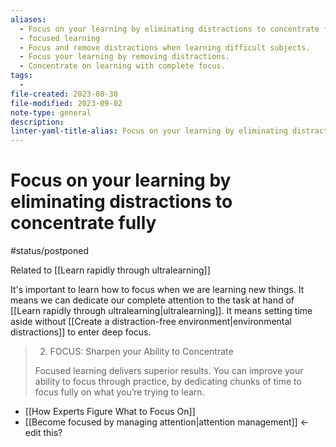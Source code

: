 ```yaml
---
aliases:
  - Focus on your learning by eliminating distractions to concentrate fully
  - focused learning
  - Focus and remove distractions when learning difficult subjects.
  - Focus your learning by removing distractions.
  - Concentrate on learning with complete focus.
tags:
  - 
file-created: 2023-08-30
file-modified: 2023-09-02
note-type: general
description: 
linter-yaml-title-alias: Focus on your learning by eliminating distractions to concentrate fully
---
```


# Focus on your learning by eliminating distractions to concentrate fully

#status/postponed

Related to [[Learn rapidly through ultralearning]]

It's important to learn how to focus when we are learning new things. It means we can dedicate our complete attention to the task at hand of [[Learn rapidly through ultralearning|ultralearning]]. It means setting time aside without [[Create a distraction-free environment|environmental distractions]] to enter deep focus.

> 2. FOCUS: Sharpen your Ability to Concentrate
>
> Focused learning delivers superior results. You can improve your ability to focus through practice, by dedicating chunks of time to focus fully on what you’re trying to learn.

- [[How Experts Figure What to Focus On]]
- [[Become focused by managing attention|attention management]] <- edit this?
